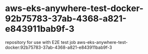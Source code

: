 # aws-eks-anywhere-test-docker-92b75783-37ab-4368-a821-e843911bab9f-3
repository for use with E2E test job aws-eks-anywhere-test-docker:92b75783-37ab-4368-a821-e843911bab9f-3

